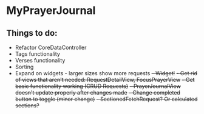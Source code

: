 #  MyPrayerJournal

## Things to do:
- Refactor CoreDataController
- Tags functionality
- Verses functionality
- Sorting
- Expand on widgets - larger sizes show more requests
~~- Widget!~~
~~- Get rid of views that aren't needed: RequestDetailView, FocusPrayerView~~
~~- Get basic functionality working (CRUD Requests)~~
~~- PrayerJournalView doesn't update properly after changes made~~
~~- Change completed button to toggle (minor change)~~
~~- SectionedFetchRequest? Or calculated sections?~~
